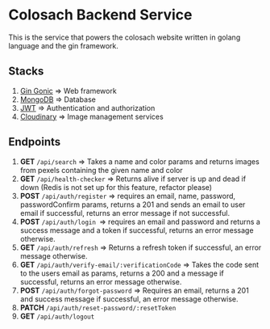 # Colosach Backend Service
This is the service that powers the colosach website written in golang language and the gin framework.

## Stacks
1. [Gin Gonic](https://github.com/gin-gonic/gin) => Web framework
2. [MongoDB](https://mongodb.org) => Database
3. [JWT](https://github.com/golang-jwt/jwt/v5) => Authentication and authorization
4. [Cloudinary](https://cloudinary.com) => Image management services

## Endpoints
1. **GET** `/api/search` => Takes a name and color params and returns images from pexels containing the given name and color
2. **GET** `/api/health-checker` => Returns alive if server is up and dead if down (Redis is not set up for this feature, refactor please)
3. **POST** `/api/auth/register` => requires an email, name, password, passwordConfirm params, returns a 201 and sends an email to user email if successful, returns an error message if not successful.
4. **POST** `/api/auth/login `=> requires an email and password and returns a success message and a token if successful, returns an error message otherwise.
5. **GET** `/api/auth/refresh` => Returns a refresh token if successful, an error message otherwise.
6. **GET** `/api/auth/verify-email/:verificationCode` => Takes the code sent to the users email as params, returns a 200 and a message if successful, returns an error message otherwise.
7. **POST** `/api/auth/forgot-password` => Requires an email, returns a 201 and success message if successful, an error message otherwise.
8. **PATCH** `/api/auth/reset-password/:resetToken`
9. **GET** `/api/auth/logout`
